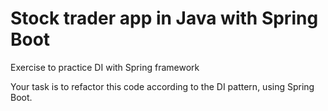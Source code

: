 # Stock trader app in Java with Spring Boot

Exercise to practice DI with Spring framework

Your task is to refactor this code according to the DI pattern, using Spring Boot.


